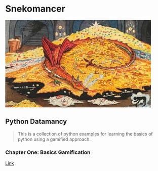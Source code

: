 # Snekomancer

![Smaug the Worm](/images/snek.png)

## Python Datamancy

> This is a collection of python examples for learning the basics of python using a gamified approach.

### Chapter One: Basics Gamification

[Link](/Chapter%201:%20Basics%20Gamification/)
